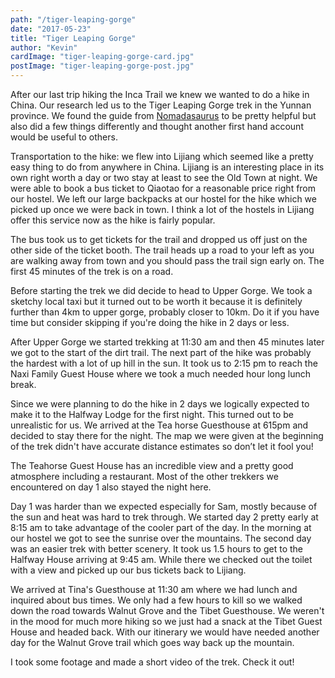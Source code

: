 ```yaml
---
path: "/tiger-leaping-gorge"
date: "2017-05-23"
title: "Tiger Leaping Gorge"
author: "Kevin"
cardImage: "tiger-leaping-gorge-card.jpg"
postImage: "tiger-leaping-gorge-post.jpg"
---
```


After our last trip hiking the Inca Trail we knew we wanted to do a hike in China. Our research led us to the Tiger Leaping Gorge trek in the Yunnan province. We found the guide from [Nomadasaurus](https://www.nomadasaurus.com/tiger-leaping-gorge-trekking-guide/) to be pretty helpful but also did a few things differently and thought another first hand account would be useful to others.

Transportation to the hike: we flew into Lijiang which seemed like a pretty easy thing to do from anywhere in China. Lijiang is an interesting place in its own right worth a day or two stay at least to see the Old Town at night. We were able to book a bus ticket to Qiaotao for a reasonable price right from our hostel. We left our large backpacks at our hostel for the hike which we picked up once we were back in town. I think a lot of the hostels in Lijiang offer this service now as the hike is fairly popular.

The bus took us to get tickets for the trail and dropped us off just on the other side of the ticket booth. The trail heads up a road to your left as you are walking away from town and you should pass the trail sign early on. The first 45 minutes of the trek is on a road.

<photo src="tiger-leaping-gorge-card.jpg" caption="The sign which points vaguely in the direction of the trail"></photo>

Before starting the trek we did decide to head to Upper Gorge. We took a sketchy local taxi but it turned out to be worth it because it is definitely further than 4km to upper gorge, probably closer to 10km. Do it if you have time but consider skipping if you're doing the hike in 2 days or less.

After Upper Gorge we started trekking at 11:30 am and then 45 minutes later we got to the start of the dirt trail. The next part of the hike was probably the hardest with a lot of up hill in the sun. It took us to 2:15 pm to reach the Naxi Family Guest House where we took a much needed hour long lunch break.

Since we were planning to do the hike in 2 days we logically expected to make it to the Halfway Lodge for the first night. This turned out to be unrealistic for us. We arrived at the Tea horse Guesthouse at 615pm and decided to stay there for the night. The map we were given at the beginning of the trek didn't have accurate distance estimates so don’t let it fool you!

<photo src="teahorse-guesthouse.jpg" caption="The view from the rooftop seating area at the Teahorse Guest House"></photo>

The Teahorse Guest House has an incredible view and a pretty good atmosphere including a restaurant. Most of the other trekkers we encountered on day 1 also stayed the night here.

<photo src="tiger-leaping-gorge-day2.jpg" caption="A waterfall we hiked right through on day 2 of the trek"></photo>

Day 1 was harder than we expected especially for Sam, mostly because of the sun and heat was hard to trek through. We started day 2 pretty early at 8:15 am to take advantage of the cooler part of the day. In the morning at our hostel we got to see the sunrise over the mountains. The second day was an easier trek with better scenery. It took us 1.5 hours to get to the Halfway House arriving at 9:45 am. While there we checked out the toilet with a view and picked up our bus tickets back to Lijiang.

We arrived at Tina's Guesthouse at 11:30 am where we had lunch and inquired about bus times. We only had a few hours to kill so we walked down the road towards Walnut Grove and the Tibet Guesthouse. We weren't in the mood for much more hiking so we just had a snack at the Tibet Guest House and headed back. With our itinerary we would have needed another day for the Walnut Grove trail which goes way back up the mountain.

I took some footage and made a short video of the trek. Check it out!

<youtube uuid="KI779jCEEWM"></youtube>
